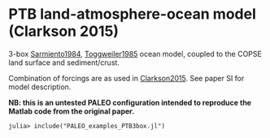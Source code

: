# PTB land-atmosphere-ocean model (Clarkson 2015)

3-box [Sarmiento1984](@cite), [Toggweiler1985](@cite) ocean model, coupled to the COPSE land surface and sediment/crust.

Combination of forcings are as used in [Clarkson2015](@cite).  See paper SI for model description.

**NB: this is an untested PALEO configuration intended to reproduce the Matlab code from the original paper.**

    julia> include("PALEO_examples_PTB3box.jl")